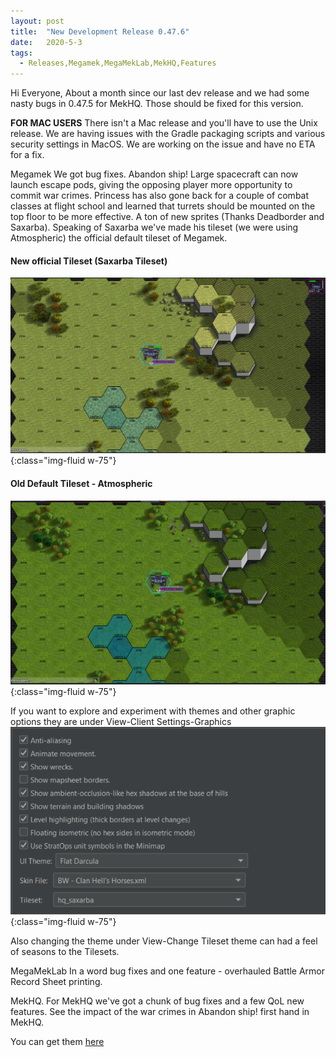 ```yaml
---
layout: post
title:  "New Development Release 0.47.6"
date:   2020-5-3
tags:
  - Releases,Megamek,MegaMekLab,MekHQ,Features
---
```

Hi Everyone,
About a month since our last dev release and we had some nasty bugs in 0.47.5 for MekHQ. Those should be fixed for this version.

**FOR MAC USERS**
There isn't a Mac release and you'll have to use the Unix release. We are having issues with the Gradle packaging scripts and various security settings in MacOS.  We are working on the issue and have no ETA for a fix.

Megamek
We got bug fixes. Abandon ship! Large spacecraft can now launch escape pods, giving the opposing player more opportunity to commit war crimes. Princess has also gone back for a couple of combat classes at flight school and learned that turrets should be mounted on the top floor to be more effective. A ton of new sprites (Thanks Deadborder and Saxarba). Speaking of Saxarba we've made his tileset (we were using Atmospheric) the official default tileset of Megamek.

#### New official Tileset (Saxarba Tileset)
![Saxarba](/assets/images/TileSet/Sax1.PNG){:class="img-fluid w-75"}

#### Old Default Tileset - Atmospheric
![Atmospheric](/assets/images/TileSet/Atmos1.PNG){:class="img-fluid w-75"}

If you want to explore and experiment with themes and other graphic options they are under View-Client Settings-Graphics
![options](/assets/images/TileSet/Options.PNG){:class="img-fluid w-75"}

Also changing the theme under View-Change Tileset theme can had a feel of seasons to the Tilesets.

MegaMekLab
In a word bug fixes and one feature - overhauled Battle Armor Record Sheet printing.

MekHQ.
For MekHQ we've got a chunk of bug fixes and a few QoL new features. See the impact of the war crimes in Abandon ship! first hand in MekHQ. 

You can get them [here](https://megamek.org/downloads.html)

